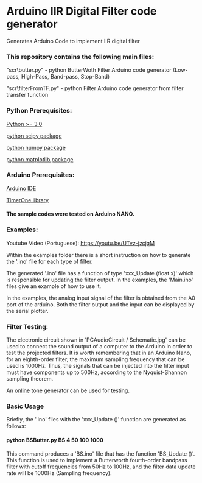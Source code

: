 # Arduino IIR Digital Filter code generator

Generates Arduino Code to implement IIR digital filter 

### This repository contains the following main files:

"scr\butter.py" - python ButterWoth Filter Arduino code generator (Low-pass, High-Pass, Band-pass, Stop-Band)
 
"scr\filterFromTF.py" - python Filter Arduino code generator from filter transfer function
 
### Python Prerequisites:

[Python >= 3.0](https://www.python.org/)
 
[python scipy package](https://www.scipy.org/install.html)
 
[python numpy package](https://numpy.org/install/)
 
[python matplotlib package](https://matplotlib.org/stable/users/installing.html)
 
### Arduino Prerequisites:

[Arduino IDE](https://www.arduino.cc/en/software)

[TimerOne library](https://www.arduino.cc/reference/en/libraries/timerone/)

#### The sample codes were tested on Arduino NANO.

### Examples:

Youtube Video (Portuguese): https://youtu.be/UTvz-jzcjqM 

Within the examples folder there is a short instruction on how to generate the '.ino' file for each type of filter. 

The generated '.ino' file has a function of type 'xxx_Update (float x)' which is responsible for updating the filter output. In the examples, the 'Main.ino' files give an example of how to use it. 

In the examples, the analog input signal of the filter is obtained from the A0 port of the arduino. Both the filter output and the input can be displayed by the serial plotter. 

### Filter Testing:

The electronic circuit shown in 'PCAudioCircuit / Schematic.jpg' can be used to connect the sound output of a computer to the Arduino in order to test the projected filters. It is worth remembering that in an Arduino Nano, for an eighth-order filter, the maximum sampling frequency that can be used is 1000Hz. Thus, the signals that can be injected into the filter input must have components up to 500Hz, according to the Nyquist-Shannon sampling theorem.

An [online](https://www.szynalski.com/tone-generator/) tone generator can be used for testing. 

### Basic Usage
Briefly, the '.ino' files with the 'xxx_Update ()' function are generated as follows: 

#### python BSButter.py BS 4 50 100 1000

This command produces a 'BS.ino' file that has the function 'BS_Update ()'. This function is used to implement a Butterworth fourth-order bandpass filter with cutoff frequencies from 50Hz to 100Hz, and the filter data update rate will be 1000Hz (Sampling frequency). 



